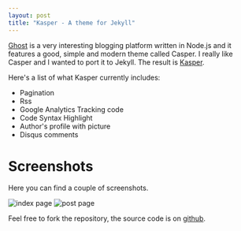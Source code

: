 ```yaml
---
layout: post
title: "Kasper - A theme for Jekyll"
---
```


[Ghost](http://ghost.org) is a very interesting blogging platform written in Node.js and 
it features a good, simple and modern theme called Casper. I really like Casper and I wanted 
to port it to Jekyll. The result is [Kasper](http://github.com/rosario/kasper).


Here's a list of what Kasper currently includes:

* Pagination
* Rss
* Google Analytics Tracking code
* Code Syntax Highlight
* Author's profile with picture
* Disqus comments


# Screenshots

Here you can find a couple of screenshots. 

![index page](https://raw.github.com/rosario/kasper/master/assets/images/kasper-theme-index.png)
![post page](https://raw.github.com/rosario/kasper/master/assets/images/kasper-theme-post.png)


Feel free to fork the repository, the source code is on [github](http://github.com/rosario/kasper).